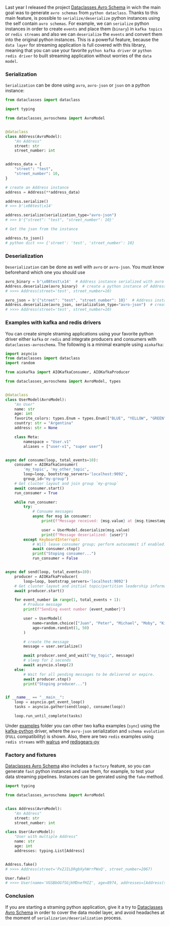 <!--
.. title: Serialization with Dataclasses Avro Schema 
.. slug: dataclasses-avroschema-2
.. date: 2020-09-04 15:15:24 UTC+02:00
.. tags: python, avro, data streaming
.. category: data streaming
.. link: 
.. description: 
.. type: text
-->

Last year I released the project [Dataclasses Avro Schema](https://github.com/marcosschroh/dataclasses-avroschema) in wich the main goal was to generate `avro schemas` from `python dataclass`. Thanks to this main feature, is possible to `serialize/deserialize` python instances using the self contain `avro schemas`. For example, we can `serialize` python instances in order to create `events` and place them (`binary`) in `kafka topics` or `redis streams` and also we can `deserialize` the `events` and convert them into the original python instances. This is a powerful feature, because the `data layer` for streaming application is full covered with this library, meaning that you can use your favorite `python kafka driver` or `python redis driver` to built streaming application without worries of the `data model`.

### Serialization

`Serialization` can be done using `avro`, `avro-json` or `json` on a python instance:

```python
from dataclasses import dataclass

import typing

from dataclasses_avroschema import AvroModel


@dataclass
class Address(AvroModel):
    "An Address"
    street: str
    street_number: int


address_data = {
    "street": "test",
    "street_number": 10,
}

# create an Address instance
address = Address(**address_data)

address.serialize()
# >>> b'\x08test\x14'

address.serialize(serialization_type="avro-json")
# >>> b'{"street": "test", "street_number": 10}'

# Get the json from the instance

address.to_json()
# python dict >>> {'street': 'test', 'street_number': 10}
```

### Deserialization

`Deserialization` can be done as well with  `avro` or `avro-json`. You must know beforehand which one you should use

```python
avro_binary = b'\x08test\x14'  # Address instance serialized with avro
Address.deserialize(avro_binary)  # create a python instance of Address
# >>>> Address(street='test', street_number=10)

avro_json = b'{"street": "test", "street_number": 10}'  # Address instance serialized with avro-json
Address.deserialize(avro_json, serialization_type="avro-json")  # create a python instance of Address
# >>>> Address(street='test', street_number=10)
```

### Examples with kafka and redis drivers

You can create simple straming applications using your favorite python driver either `kafka` or `redis` and integrate producers and consumers with `dataclasses-avroschema`. The following is a minimal example using `aiokafka`:

```python
import asyncio
from dataclasses import dataclass
import random

from aiokafka import AIOKafkaConsumer, AIOKafkaProducer

from dataclasses_avroschema import AvroModel, types


@dataclass
class UserModel(AvroModel):
    "An User"
    name: str
    age: int
    favorite_colors: types.Enum = types.Enum(["BLUE", "YELLOW", "GREEN"], default="BLUE")
    country: str = "Argentina"
    address: str = None

    class Meta:
        namespace = "User.v1"
        aliases = ["user-v1", "super user"]


async def consume(loop, total_events=10):
    consumer = AIOKafkaConsumer(
        'my_topic', 'my_other_topic',
        loop=loop, bootstrap_servers='localhost:9092',
        group_id="my-group")
    # Get cluster layout and join group `my-group`
    await consumer.start()
    run_consumer = True

    while run_consumer:
        try:
            # Consume messages
            async for msg in consumer:
                print(f"Message received: {msg.value} at {msg.timestamp}")

                user = UserModel.deserialize(msg.value)
                print(f"Message deserialized: {user}")
        except KeyboardInterrupt:
            # Will leave consumer group; perform autocommit if enabled.
            await consumer.stop()
            print("Stoping consumer...")
            run_consumer = False


async def send(loop, total_events=10):
    producer = AIOKafkaProducer(
        loop=loop, bootstrap_servers='localhost:9092')
    # Get cluster layout and initial topic/partition leadership information
    await producer.start()

    for event_number in range(1, total_events + 1):
        # Produce message
        print(f"Sending event number {event_number}")

        user = UserModel(
            name=random.choice(["Juan", "Peter", "Michael", "Moby", "Kim",]),
            age=random.randint(1, 50)
        )

        # create the message
        message = user.serialize()

        await producer.send_and_wait("my_topic", message)
        # sleep for 2 seconds
        await asyncio.sleep(2)
    else:
        # Wait for all pending messages to be delivered or expire.
        await producer.stop()
        print("Stoping producer...")


if __name__ == "__main__":
    loop = asyncio.get_event_loop()
    tasks = asyncio.gather(send(loop), consume(loop))

    loop.run_until_complete(tasks)
```

Under [examples](https://github.com/marcosschroh/dataclasses-avroschema/tree/master/examples) folder you can other two kafka examples (`sync`) using the [kafka-python](https://github.com/dpkp/kafka-python) driver, where the `avro-json` serialization and `schema evolution` (`FULL` compatibility) is shown.
Also, there are two `redis` examples using `redis streams` with [walrus](https://github.com/coleifer/walrus) and [redisgears-py](https://github.com/RedisGears/redisgears-py)

### Factory and fixtures

[Dataclasses Avro Schema](https://github.com/marcosschroh/dataclasses-avroschema) also includes a `factory` feature, so you can generate `fast` python instances and use them, for example, to test your data streaming pipelines. Instances can be genrated using the `fake` method.

```python
import typing

from dataclasses_avroschema import AvroModel


class Address(AvroModel):
    "An Address"
    street: str
    street_number: int

class User(AvroModel):
    "User with multiple Address"
    name: str
    age: int
    addresses: typing.List[Address]


Address.fake()
# >>>> Address(street='PxZJILDRgbXyhWrrPWxQ', street_number=2067)

User.fake()
# >>>> User(name='VGSBbOGfSGjkMDnefHIZ', age=8974, addresses=[Address(street='vNpPYgesiHUwwzGcmMiS', street_number=4790)])
```

### Conclusion

If you are starting a straming python application, give it a try to [Dataclasses Avro Schema](https://github.com/marcosschroh/dataclasses-avroschema) in order to cover the data model layer, and avoid headaches at the moment of `serializarion/deserialization` process.
